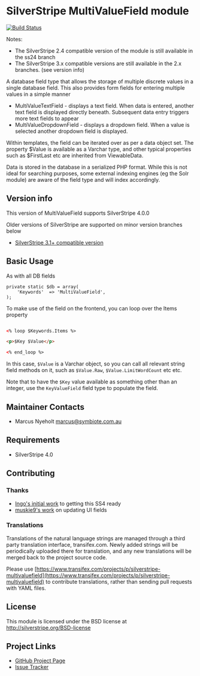 # SilverStripe MultiValueField module

[![Build Status](https://travis-ci.org/symbiote/silverstripe-multivaluefield.svg?branch=master)](https://travis-ci.org/symbiote/silverstripe-multivaluefield)

Notes:

* The SilverStripe 2.4 compatible version of the module is still available in the ss24 branch
* The SilverStripe 3.x compatible versions are still available in the 2.x branches. (see version info)

A database field type that allows the storage of multiple discrete values in
a single database field. This also provides form fields for entering multiple
values in a simple manner

* MultiValueTextField - displays a text field. When data is entered, another
  text field is displayed directly beneath. Subsequent data entry triggers
  more text fields to appear
* MultiValueDropdownField - displays a dropdown field. When a value is selected
  another dropdown field is displayed.

Within templates, the field can be iterated over as per a data object set.
The property $Value is available as a Varchar type, and other typical
properties such as $FirstLast etc are inherited from ViewableData.

Data is stored in the database in a serialized PHP format. While this is not
ideal for searching purposes, some external indexing engines (eg the Solr
module) are aware of the field type and will index accordingly.

## Version info

This version of MultiValueField supports SilverStripe 4.0.0

Older versions of SilverStripe are supported on minor version branches below

* [SilverStripe 3.1+ compatible version](https://github.com/symbiote/silverstripe-multivaluefield/tree/2.4)

## Basic Usage

As with all DB fields

    private static $db = array(
        'Keywords'  => 'MultiValueField',
    );

To make use of the field on the frontend, you can loop over the Items property

```html

<% loop $Keywords.Items %>

<p>$Key $Value</p>

<% end_loop %>

```

In this case, `$Value` is a Varchar object, so you can call all relevant string field methods on it, such as `$Value.Raw`, `$Value.LimitWordCount` etc etc.

Note that to have the `$Key` value available as something other than an integer, use the `KeyValueField` field type to populate the field.


## Maintainer Contacts

* Marcus Nyeholt <marcus@symbiote.com.au>

## Requirements

* SilverStripe 4.0

## Contributing

### Thanks

* [Ingo's initial work](https://github.com/symbiote/silverstripe-multivaluefield/pull/44) to getting this SS4 ready
* [muskie9's work](https://github.com/muskie9) on updating UI fields

### Translations

Translations of the natural language strings are managed through a third party translation interface, transifex.com. Newly added strings will be periodically uploaded there for translation, and any new translations will be merged back to the project source code.

Please use [https://www.transifex.com/projects/p/silverstripe-multivaluefield](https://www.transifex.com/projects/p/silverstripe-multivaluefield) to contribute translations, rather than sending pull requests with YAML files.

## License

This module is licensed under the BSD license at http://silverstripe.org/BSD-license

## Project Links
* [GitHub Project Page](https://github.com/nyeholt/silverstripe-multivaluefield)
* [Issue Tracker](https://github.com/nyeholt/silverstripe-multivaluefield/issues)


